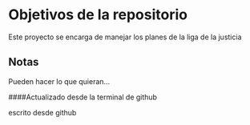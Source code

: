 # Objetivos de la repositorio

Este proyecto se encarga de manejar los planes de la liga de la justicia


## Notas
Pueden hacer lo que quieran...


####Actualizado desde la terminal de github

escrito desde github
